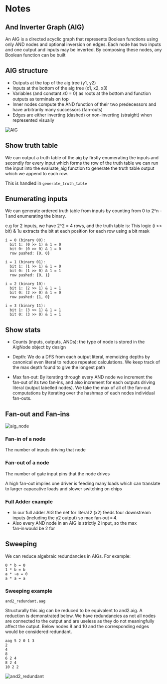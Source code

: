 # Notes

## And Inverter Graph (AIG)

An AIG is a directed acyclic graph that represents Boolean functions using only AND nodes and optional inversion on edges. Each node has two inputs and one output and inputs may be inverted. By composing these nodes, any Boolean function can be built

## AIG structure

- Outputs at the top of the aig tree (y1, y2)
- Inputs at the bottom of the aig tree (x1, x2, x3)
- Variables (and constant 𝑥0 = 0) as roots at the bottom and
function outputs as terminals on top
- Inner nodes compute the AND function of their two predecessors
and have arbitrarily many successors (fan-outs)
- Edges are either inverting (dashed) or non-inverting (straight) when represented visually

![AIG](../Images/aig.png)

## Show truth table

We can output a truth table of the aig by firstly enumerating the inputs and secondly for every input which forms the row of the truth table we can run the input into the evaluate_aig function to generate the truth table output which we append to each row.

This is handled in `generate_truth_table`

## Enumerating inputs

We can generate ordered truth table from inputs by counting from 0 to 2^n - 1 and enumerating the binary.

e.g for 2 inputs, we have 2^2 = 4 rows, and the truth table is:
This logic (i >> bit) & 1u extracts the bit at each position for each row using a bit mask

```plaintext
i = 0 (binary 00):
  bit 1: (0 >> 1) & 1 = 0
  bit 0: (0 >> 0) & 1 = 0
  row pushed: {0, 0}

i = 1 (binary 01):
  bit 1: (1 >> 1) & 1 = 0
  bit 0: (1 >> 0) & 1 = 1
  row pushed: {0, 1}

i = 2 (binary 10):
  bit 1: (2 >> 1) & 1 = 1
  bit 0: (2 >> 0) & 1 = 0
  row pushed: {1, 0}

i = 3 (binary 11):
  bit 1: (3 >> 1) & 1 = 1
  bit 0: (3 >> 0) & 1 = 1
```

## Show stats

- Counts (inputs, outputs, ANDs):
 the type of node is stored in the AigNode object by design

- Depth: We do a DFS from each output literal, memoizing depths by canonical even literal to reduce repeated calculations. We keep track of the max depth found to give the longest path

- Max fan‑out: By iterating through every AND node we increment the fan‑out of its two fan‑ins, and also increment for each outputs driving literal (output labelled nodes).
We take the max of all of the fan-out computations by iterating over the hashmap of each nodes individual fan-outs.

## Fan-out and Fan-ins

![aig_node](../Images/aig_node.png)

### Fan-in of a node

The number of inputs driving that node

### Fan-out of a node

The number of gate input pins that the node drives

A high fan-out implies one driver is feeding many loads which can translate to larger capacative loads and slower switching on chips

### Full Adder example

- In our full adder AIG the net for literal 2 (x2) feeds four downstream inputs (including the y2 output) so max fan‑out = 4.
- Also every AND node in an AIG is strictly 2 input, so the max fan‑in would be 2 for

## Sweeping

We can reduce algebraic redundancies in AIGs. For example:

```plaintext
0 * b = 0
1 * b = b
a * ~a = 0
a * a = a
```

### Sweeping example

`and2_redundant.aag`

Structurally this aig can be reduced to be equivalent to and2.aig. 
A reduction is demonstrated below. We have redundancies as not all nodes are connected to the output and are useless as they do not meaningfully affect the output. Below nodes 8 and 10 and the corresponding edges would be considered redundant.

```and2_redundant.aag
aag 5 2 0 1 3
2
4
8
6 2 4
8 2 4
10 2 2
```

![and2_redundant](../Images/and2_redundant_sweeped.png)
